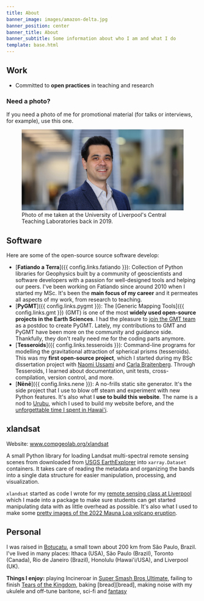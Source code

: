 ```yaml
---
title: About
banner_image: images/amazon-delta.jpg
banner_position: center
banner_title: About
banner_subtitle: Some information about who I am and what I do
template: base.html
---
```


## Work

* Committed to **open practices** in teaching and research

<div class="callout">

### Need a photo?

If you need a photo of me for promotional material
(for talks or interviews, for example), use this one.

<figure>
<img src="../images/profile-picture.jpg" alt="Photo of me, facing the camera at a slight angle and smiling, wearing a stripped white shirt and blue jacket">
<figcaption>
Photo of me taken at the University of Liverpool's Central Teaching
Laboratories back in 2019.
</figcaption>
</figure>

</div>

## Software

Here are some of the open-source source software develop:

* [**Fatiando a Terra**]({{ config.links.fatiando }}): Collection of Python
  libraries for Geophysics built by a community of geoscientists and software
  developers with a passion for well-designed tools and helping our peers. I've
  been working on Fatiando since around 2010 when I started my MSc. It's been
  the **main focus of my career** and it permeates all aspects of my work, from
  research to teaching.
* [**PyGMT**]({{ config.links.pygmt }}): The [Generic Mapping Tools]({{
  config.links.gmt }}) (GMT) is one of the most **widely used open-source
  projects in the Earth Sciences**. I had the pleasure to [join the GMT
  team](/blog/hawaii-gmt-postdoc.html) as a postdoc to create
  PyGMT. Lately, my contributions to GMT and PyGMT have been more on the
  community and guidance side. Thankfully, they don't really need me for the
  coding parts anymore.
* [**Tesseroids**]({{ config.links.tesseroids }}): Command-line programs for
  modelling the gravitational attraction of spherical prisms (tesseroids). This
  was my **first open-source project**, which I started during my BSc
  dissertation project with [Naomi
  Ussami](http://lattes.cnpq.br/6704246490515612) and [Carla
  Braitenberg](https://www2.units.it/braitenberg/). Through Tesseroids, I
  learned about documentation, unit tests, cross-compilation, version control,
  and more.
* [**Nēnē**]({{ config.links.nene }}): A no-frills static site generator. It's
  the side project that I use to blow off steam and experiment with new Python
  features. It's also what I **use to build this website**. The name is a nod
  to [Urubu](https://github.com/jandecaluwe/urubu), which I used to build my
  website before, and the [unforgettable time I spent in
  Hawai'i](/blog/hawaii-gmt-postdoc.html).

## xlandsat

<i class="fa fa-external-link-square-alt" aria-hidden="true"></i>
Website: <a href="https://www.compgeolab.org/xlandsat" target="_blank">www.compgeolab.org/xlandsat</a>

A small Python library for loading Landsat multi-spectral remote sensing scenes
from downloaded from [USGS EarthExplorer](https://earthexplorer.usgs.gov/) into
``xarray.Dataset`` containers. It takes care of reading the metadata and
organizing the bands into a single data structure for easier manipulation,
processing, and visualization.

`xlandsat` started as code I wrote for my
[remote sensing class at Liverpool](../teaching) which I made into a package to
make sure students can get started manipulating data with as little overhead as
possible.
It's also what I used to make some
[pretty images of the 2022 Mauna Loa volcano eruption](../blog/mauna-loa.html).



## Personal

I was raised in [Botucatu][botucatu], a small town about 200 km from São Paulo,
Brazil.
I've lived in many places: Ithaca (USA), São Paulo (Brazil), Toronto (Canada),
Rio de Janeiro (Brazil), Honolulu (Hawai'i/USA), and Liverpool (UK).

**Things I enjoy:**
  playing Incineroar in [Super Smash Bros Ultimate][smash],
  failing to finish [Tears of the Kingdom][zelda],
  baking [bread][bread],
  making noise with my ukulele and off-tune baritone,
  sci-fi and [fantasy][cosmere]

[smash]: https://en.wikipedia.org/wiki/Super_Smash_Bros._Ultimate
[zelda]: https://en.wikipedia.org/wiki/The_Legend_of_Zelda%3A_Tears_of_the_Kingdom
[cosmere]: https://coppermind.net/
[break]: https://github.com/leouieda/bread
[botucatu]: https://en.wikipedia.org/wiki/Botucatu
